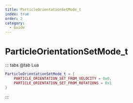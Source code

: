 ```yaml
---
title: ParticleOrientationSetMode_t
index: true
order: 2
category:
  - Guide
---
```


# ParticleOrientationSetMode_t
::: tabs
@tab Lua
```lua
ParticleOrientationSetMode_t = {
    PARTICLE_ORIENTATION_SET_FROM_VELOCITY = 0x0,
    PARTICLE_ORIENTATION_SET_FROM_ROTATIONS = 0x1
}
```
:::